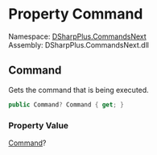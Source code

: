 # Property Command

Namespace: [DSharpPlus.CommandsNext](DSharpPlus.CommandsNext.md)  
Assembly: DSharpPlus.CommandsNext.dll

## <a id="DSharpPlus_CommandsNext_CommandContext_Command"></a>Command

Gets the command that is being executed.

```csharp
public Command? Command { get; }
```

### Property Value

[Command](DSharpPlus.CommandsNext.Command.md)?

